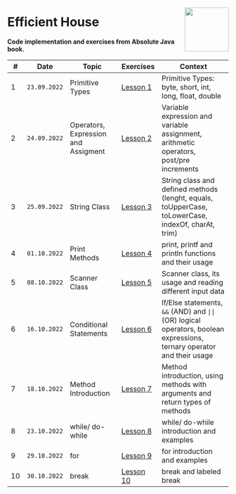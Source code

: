 ###
<img align="right" width="100" height="100" src="https://user-images.githubusercontent.com/19970595/196669301-8cd9fc25-3f95-42d2-b965-94a5063ef865.jpg"/>

# **Efficient House** #

**Code implementation and exercises from Absolute Java book.**

|#|**Date**|**Topic**|**Exercises**|**Context**|      
|-|--------|---------|-------------|-----------|      
|1|`23.09.2022`|Primitive Types|[Lesson 1](https://github.com/erenuygur/EfficientHouseJava/blob/main/src/lessons/l1/PrimitiveTypes.java)|Primitive Types: byte, short, int, long, float, double| 
|2|`24.09.2022`|Operators, Expression and Assigment|[Lesson 2](https://github.com/erenuygur/EfficientHouseJava/tree/main/src/lessons/l2)|Variable expression and variable assignment, arithmetic operators, post/pre increments|
|3|`25.09.2022`|String Class|[Lesson 3](https://github.com/erenuygur/EfficientHouseJava/tree/main/src/lessons/l3/string)|String class and defined methods<br>  (lenght, equals, toUpperCase, toLowerCase, indexOf, charAt, trim)|
|4|`01.10.2022`|Print Methods|[Lesson 4](https://github.com/erenuygur/EfficientHouseJava/tree/main/src/lessons/l4)|print, printf and println functions and their usage|
|5|`08.10.2022`|Scanner Class|[Lesson 5](https://github.com/erenuygur/EfficientHouseJava/tree/main/src/lessons/l5)|Scanner class, its usage and reading different input data|
|6|`16.10.2022`|Conditional Statements|[Lesson 6](https://github.com/erenuygur/EfficientHouseJava/tree/main/src/lessons/l6)|If/Else statements, `&&` (AND) and `\|\|` (OR) logical operators, boolean expressions, ternary operator and their usage |
|7|`18.10.2022`|Method Introduction|[Lesson 7](https://github.com/erenuygur/EfficientHouseJava/tree/main/src/lessons/l7)|Method introduction, using methods with arguments and return types of methods|
|8|`23.10.2022`|while/ do-while|[Lesson 8](https://github.com/erenuygur/EfficientHouseJava/tree/main/src/lessons/l8)|while/ do-while introduction and examples|
|9|`29.10.2022`|for|[Lesson 9](https://github.com/erenuygur/EfficientHouseJava/tree/main/src/lessons/l9)|for introduction and examples|
|10|`30.10.2022`|break|[Lesson 10](https://github.com/erenuygur/EfficientHouseJava/tree/main/src/lessons/l9)|break and labeled break|
